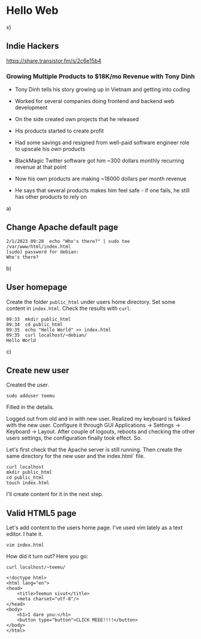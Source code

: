 # Hello Web

x)

## Indie Hackers

https://share.transistor.fm/s/2c6e15b4

### Growing Multiple Products to $18K/mo Revenue with Tony Dinh

- Tony Dinh tells his story growing up in Vietnam and getting into coding

- Worked for several companies doing frontend and backend web development

- On the side created own projects that he released

- His products started to create profit

- Had some savings and resigned from well-paid software engineer role to upscale his own products

- BlackMagic Twitter software got him ~300 dollars monthly recurring revenue at that point

- Now his own products are making ~18000 dollars per month revenue

- He says that several products makes him feel safe - if one fails, he still has other products to rely on

a)

## Change Apache default page

	2/1/2023 09:28  echo "Who's there?" | sudo tee /var/www/html/index.html
	[sudo] password for debian: 
	Who's there?

b)

## User homepage

Create the folder `public_html` under users home directory. Set some content in `index.html`. Check the results with `curl`.

	09:33  mkdir public_html
	09:34  cd public_html
	09:35  echo "Hello World" >> index.html
	09:35  curl localhost/~debian/
	Hello World
c)

## Create new user

Created the user.

	sudo adduser teemu

Filled in the details.

Logged out from old and in with new user. Realized my keyboard is fakked with the new user. Configure it through GUI Applications -> Settings -> Keyboard -> Layout. After couple of logouts, reboots and checking the other users settings, the configuration finally took effect. So.

Let's first check that the Apache server is still running. Then create the same directory for the new user and the ìndex.html` file.

	curl localhost
	mkdir public_html
	cd public_html
	touch index.html

I'll create content for it in the next step.

## Valid HTML5 page

Let's add content to the users home page. I've used vim lately as a text editor. I hate it.

	vim index.html
		
How did it turn out? Here you go:

	curl localhost/~teemu/
	
	<!doctype html>
	<html lang="en">
	<head>
		<title>Teemun sivut</title>
		<meta charset="utf-8"/>
	</head>
	<body>
		<h1>I dare you:</h1>
		<button type="button">CLICK MEEE!!!!</button>
	</body>
	</html>

